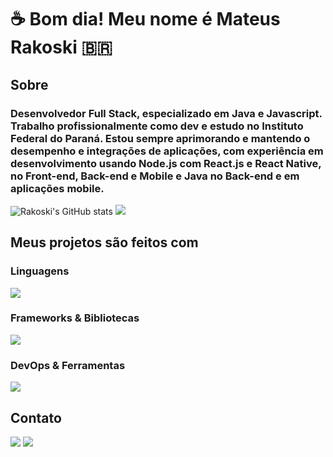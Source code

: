 <h1 align="left">☕ Bom dia! Meu nome é Mateus Rakoski 🇧🇷 </h1>

###

<h2 align="left">Sobre</h2>

###

<h3>
  Desenvolvedor Full Stack, especializado em Java e Javascript. 
  Trabalho profissionalmente como dev e estudo no Instituto Federal do Paraná. Estou sempre aprimorando e mantendo o desempenho e integrações de aplicações, 
  com experiência em desenvolvimento usando Node.js com React.js e React Native, no Front-end, Back-end e Mobile e
  Java no Back-end e em aplicações mobile.
</h3>
<img src="https://github-readme-stats.vercel.app/api?username=Rakoski" alt="Rakoski's GitHub stats">
<img src="https://github-readme-stats.vercel.app/api/top-langs/?username=Rakoski&hide=html,css,c%2B%2B,cmake,dart">
  
###

<h2 align="left">Meus projetos são feitos com</h2>

###

 <strong><h3>Linguagens</h3></strong>

<div>
  <img src="https://skillicons.dev/icons?i=javascript,typescript,python,java,c" />
</div>

 <strong><h3>Frameworks & Bibliotecas</h3></strong>

 <div>
  <img src="https://skillicons.dev/icons?i=graphql,react,nodejs,spring,express" />
</div>

 <strong><h3>DevOps & Ferramentas</h3></strong>

<div>
 <img src="https://skillicons.dev/icons?i=git,docker,mongodb,linux,aws,mysql,postgresql" />
</div>
<h2> Contato </h2>
<div style"display: inline_block">
    <a href="mailto:mastrakoski@gmail.com"><img
            src="https://img.shields.io/badge/-Gmail-%23333?style=for-the-badge&logo=gmail&logoColor=white"
            target="_blank"></a>
    <a href="https://www.linkedin.com/in/mateus-rakoski/" target="_blank"><img
            src="https://img.shields.io/badge/-LinkedIn-%230077B5?style=for-the-badge&logo=linkedin&logoColor=white"
            target="_blank"></a>
</div>
